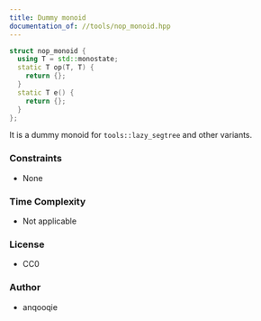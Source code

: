 ```yaml
---
title: Dummy monoid
documentation_of: //tools/nop_monoid.hpp
---
```


```cpp
struct nop_monoid {
  using T = std::monostate;
  static T op(T, T) {
    return {};
  }
  static T e() {
    return {};
  }
};
```

It is a dummy monoid for `tools::lazy_segtree` and other variants.

### Constraints
- None

### Time Complexity
- Not applicable

### License
- CC0

### Author
- anqooqie
